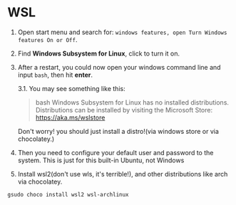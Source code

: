 # WSL
1. Open start menu and search for: `windows features, open Turn Windows features On or Off`.
2. Find __Windows Subsystem for Linux__, click to turn it on.
3. After a restart, you could now open your windows command line and input `bash`, then hit __enter__.

    3.1. You may see something like this:

    > bash
        Windows Subsystem for Linux has no installed distributions.
        Distributions can be installed by visiting the Microsoft Store:
        https://aka.ms/wslstore

    Don't worry! you should just install a distro!(via windows store or via chocolatey.)

4. Then you need to configure your default user and password to the system. This is just for this built-in Ubuntu, not Windows
5. Install wsl2(don't use wls, it's terrible!), and other distributions like arch via chocolatey.
```
gsudo choco install wsl2 wsl-archlinux
```
